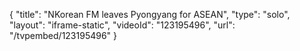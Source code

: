 {
    "title": "NKorean FM leaves Pyongyang for ASEAN",
    "type": "solo",
    "layout": "iframe-static",
    "videoId": "123195496",
    "url": "\/tvpembed\/123195496"
}
